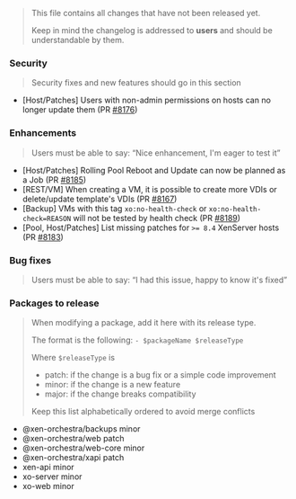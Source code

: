 > This file contains all changes that have not been released yet.
>
> Keep in mind the changelog is addressed to **users** and should be
> understandable by them.

### Security

> Security fixes and new features should go in this section

- [Host/Patches] Users with non-admin permissions on hosts can no longer update them (PR [#8176](https://github.com/vatesfr/xen-orchestra/pull/8176))

### Enhancements

> Users must be able to say: “Nice enhancement, I'm eager to test it”

- [Host/Patches] Rolling Pool Reboot and Update can now be planned as a Job (PR [#8185](https://github.com/vatesfr/xen-orchestra/pull/8185))
- [REST/VM] When creating a VM, it is possible to create more VDIs or delete/update template's VDIs (PR [#8167](https://github.com/vatesfr/xen-orchestra/pull/8167))
- [Backup] VMs with this tag `xo:no-health-check` or `xo:no-health-check=REASON` will not be tested by health check (PR [#8189](https://github.com/vatesfr/xen-orchestra/pull/8189))
- [Pool, Host/Patches] List missing patches for `>= 8.4` XenServer hosts (PR [#8183](https://github.com/vatesfr/xen-orchestra/pull/8183))

### Bug fixes

> Users must be able to say: “I had this issue, happy to know it's fixed”

### Packages to release

> When modifying a package, add it here with its release type.
>
> The format is the following: `- $packageName $releaseType`
>
> Where `$releaseType` is
>
> - patch: if the change is a bug fix or a simple code improvement
> - minor: if the change is a new feature
> - major: if the change breaks compatibility
>
> Keep this list alphabetically ordered to avoid merge conflicts

<!--packages-start-->

- @xen-orchestra/backups minor
- @xen-orchestra/web patch
- @xen-orchestra/web-core minor
- @xen-orchestra/xapi patch
- xen-api minor
- xo-server minor
- xo-web minor

<!--packages-end-->
